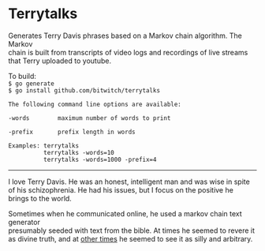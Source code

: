 # Terrytalks

Generates Terry Davis phrases based on a Markov chain algorithm. The Markov  
chain is built from transcripts of video logs and recordings of live streams  
that Terry uploaded to youtube.  

To build:  
```$ go generate```  
```$ go install github.com/bitwitch/terrytalks```  

```
The following command line options are available:  

-words        maximum number of words to print  

-prefix       prefix length in words  

Examples: terrytalks 
          terrytalks -words=10
          terrytalks -words=1000 -prefix=4
```

---
I love Terry Davis. He was an honest, intelligent man and was wise in spite  
of his schizophrenia. He had his issues, but I focus on the positive he  
brings to the world.  

Sometimes when he communicated online, he used a markov chain text generator  
presumably seeded with text from the bible. At times he seemed to revere it  
as divine truth, and at [other times](https://www.metafilter.com/119424/An-Operating-System-for-Songs-from-God#4538454) he seemed to see it as silly and arbitrary. 